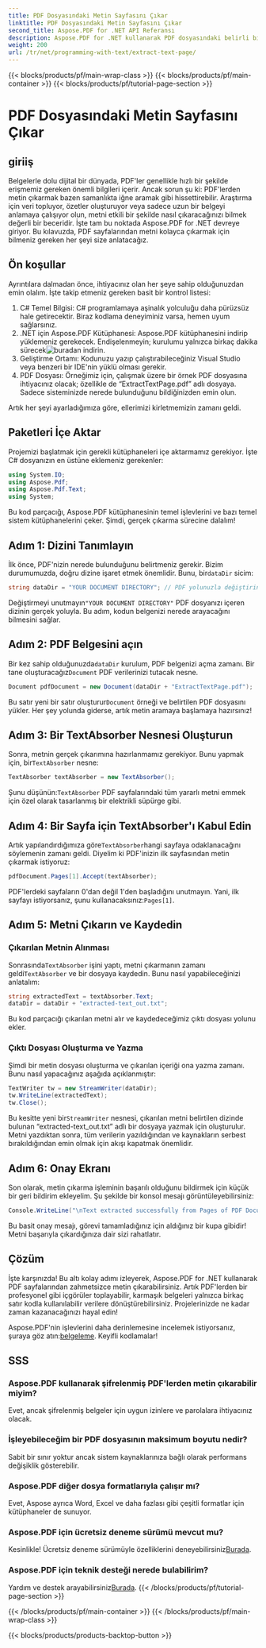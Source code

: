```yaml
---
title: PDF Dosyasındaki Metin Sayfasını Çıkar
linktitle: PDF Dosyasındaki Metin Sayfasını Çıkar
second_title: Aspose.PDF for .NET API Referansı
description: Aspose.PDF for .NET kullanarak PDF dosyasındaki belirli bir sayfadan metnin nasıl çıkarılacağını öğrenin.
weight: 200
url: /tr/net/programming-with-text/extract-text-page/
---
```


{{< blocks/products/pf/main-wrap-class >}}
{{< blocks/products/pf/main-container >}}
{{< blocks/products/pf/tutorial-page-section >}}

# PDF Dosyasındaki Metin Sayfasını Çıkar

## giriiş

Belgelerle dolu dijital bir dünyada, PDF'ler genellikle hızlı bir şekilde erişmemiz gereken önemli bilgileri içerir. Ancak sorun şu ki: PDF'lerden metin çıkarmak bazen samanlıkta iğne aramak gibi hissettirebilir. Araştırma için veri topluyor, özetler oluşturuyor veya sadece uzun bir belgeyi anlamaya çalışıyor olun, metni etkili bir şekilde nasıl çıkaracağınızı bilmek değerli bir beceridir. İşte tam bu noktada Aspose.PDF for .NET devreye giriyor. Bu kılavuzda, PDF sayfalarından metni kolayca çıkarmak için bilmeniz gereken her şeyi size anlatacağız.

## Ön koşullar

Ayrıntılara dalmadan önce, ihtiyacınız olan her şeye sahip olduğunuzdan emin olalım. İşte takip etmeniz gereken basit bir kontrol listesi:

1. C# Temel Bilgisi: C# programlamaya aşinalık yolculuğu daha pürüzsüz hale getirecektir. Biraz kodlama deneyiminiz varsa, hemen uyum sağlarsınız.
2. .NET için Aspose.PDF Kütüphanesi: Aspose.PDF kütüphanesini indirip yüklemeniz gerekecek. Endişelenmeyin; kurulumu yalnızca birkaç dakika sürecek![buradan indirin](https://releases.aspose.com/pdf/net/).
3. Geliştirme Ortamı: Kodunuzu yazıp çalıştırabileceğiniz Visual Studio veya benzeri bir IDE'nin yüklü olması gerekir.
4. PDF Dosyası: Örneğimiz için, çalışmak üzere bir örnek PDF dosyasına ihtiyacınız olacak; özellikle de “ExtractTextPage.pdf” adlı dosyaya. Sadece sisteminizde nerede bulunduğunu bildiğinizden emin olun.

Artık her şeyi ayarladığımıza göre, ellerimizi kirletmemizin zamanı geldi.

## Paketleri İçe Aktar

Projemizi başlatmak için gerekli kütüphaneleri içe aktarmamız gerekiyor. İşte C# dosyanızın en üstüne eklemeniz gerekenler:

```csharp
using System.IO;
using Aspose.Pdf;
using Aspose.Pdf.Text;
using System;
```

Bu kod parçacığı, Aspose.PDF kütüphanesinin temel işlevlerini ve bazı temel sistem kütüphanelerini çeker. Şimdi, gerçek çıkarma sürecine dalalım!

## Adım 1: Dizini Tanımlayın

İlk önce, PDF'nizin nerede bulunduğunu belirtmeniz gerekir. Bizim durumumuzda, doğru dizine işaret etmek önemlidir. Bunu, bir`dataDir` sicim:

```csharp
string dataDir = "YOUR DOCUMENT DIRECTORY"; // PDF yolunuzla değiştirin
```

 Değiştirmeyi unutmayın`"YOUR DOCUMENT DIRECTORY"` PDF dosyanızı içeren dizinin gerçek yoluyla. Bu adım, kodun belgenizi nerede arayacağını bilmesini sağlar.

## Adım 2: PDF Belgesini açın

 Bir kez sahip olduğunuzda`dataDir` kurulum, PDF belgenizi açma zamanı. Bir tane oluşturacağız`Document` PDF verilerinizi tutacak nesne.

```csharp
Document pdfDocument = new Document(dataDir + "ExtractTextPage.pdf");
```

 Bu satır yeni bir satır oluşturur`Document` örneği ve belirtilen PDF dosyasını yükler. Her şey yolunda giderse, artık metin aramaya başlamaya hazırsınız!

## Adım 3: Bir TextAbsorber Nesnesi Oluşturun

 Sonra, metnin gerçek çıkarımına hazırlanmamız gerekiyor. Bunu yapmak için, bir`TextAbsorber` nesne:

```csharp
TextAbsorber textAbsorber = new TextAbsorber();
```

 Şunu düşünün:`TextAbsorber` PDF sayfalarındaki tüm yararlı metni emmek için özel olarak tasarlanmış bir elektrikli süpürge gibi. 

## Adım 4: Bir Sayfa için TextAbsorber'ı Kabul Edin

 Artık yapılandırdığımıza göre`TextAbsorber`hangi sayfaya odaklanacağını söylemenin zamanı geldi. Diyelim ki PDF'inizin ilk sayfasından metin çıkarmak istiyoruz:

```csharp
pdfDocument.Pages[1].Accept(textAbsorber);
```

 PDF'lerdeki sayfaların 0'dan değil 1'den başladığını unutmayın. Yani, ilk sayfayı istiyorsanız, şunu kullanacaksınız:`Pages[1]`.

## Adım 5: Metni Çıkarın ve Kaydedin

### Çıkarılan Metnin Alınması

 Sonrasında`TextAbsorber` işini yaptı, metni çıkarmanın zamanı geldi`TextAbsorber` ve bir dosyaya kaydedin. Bunu nasıl yapabileceğinizi anlatalım:

```csharp
string extractedText = textAbsorber.Text;
dataDir = dataDir + "extracted-text_out.txt";
```

Bu kod parçacığı çıkarılan metni alır ve kaydedeceğimiz çıktı dosyası yolunu ekler.

### Çıktı Dosyası Oluşturma ve Yazma

Şimdi bir metin dosyası oluşturma ve çıkarılan içeriği ona yazma zamanı. Bunu nasıl yapacağınız aşağıda açıklanmıştır:

```csharp
TextWriter tw = new StreamWriter(dataDir);
tw.WriteLine(extractedText);
tw.Close();
```

 Bu kesitte yeni bir`StreamWriter` nesnesi, çıkarılan metni belirtilen dizinde bulunan “extracted-text_out.txt” adlı bir dosyaya yazmak için oluşturulur. Metni yazdıktan sonra, tüm verilerin yazıldığından ve kaynakların serbest bırakıldığından emin olmak için akışı kapatmak önemlidir.

## Adım 6: Onay Ekranı

Son olarak, metin çıkarma işleminin başarılı olduğunu bildirmek için küçük bir geri bildirim ekleyelim. Şu şekilde bir konsol mesajı görüntüleyebilirsiniz:

```csharp
Console.WriteLine("\nText extracted successfully from Pages of PDF Document.\nFile saved at " + dataDir);
```

Bu basit onay mesajı, görevi tamamladığınız için aldığınız bir kupa gibidir! Metni başarıyla çıkardığınıza dair sizi rahatlatır.

## Çözüm

İşte karşınızda! Bu altı kolay adımı izleyerek, Aspose.PDF for .NET kullanarak PDF sayfalarından zahmetsizce metin çıkarabilirsiniz. Artık PDF'lerden bir profesyonel gibi içgörüler toplayabilir, karmaşık belgeleri yalnızca birkaç satır kodla kullanılabilir verilere dönüştürebilirsiniz. Projelerinizde ne kadar zaman kazanacağınızı hayal edin!

 Aspose.PDF'nin işlevlerini daha derinlemesine incelemek istiyorsanız, şuraya göz atın:[belgeleme](https://reference.aspose.com/pdf/net/). Keyifli kodlamalar!

## SSS

### Aspose.PDF kullanarak şifrelenmiş PDF'lerden metin çıkarabilir miyim?
Evet, ancak şifrelenmiş belgeler için uygun izinlere ve parolalara ihtiyacınız olacak.

### İşleyebileceğim bir PDF dosyasının maksimum boyutu nedir?
Sabit bir sınır yoktur ancak sistem kaynaklarınıza bağlı olarak performans değişiklik gösterebilir.

### Aspose.PDF diğer dosya formatlarıyla çalışır mı?
Evet, Aspose ayrıca Word, Excel ve daha fazlası gibi çeşitli formatlar için kütüphaneler de sunuyor.

### Aspose.PDF için ücretsiz deneme sürümü mevcut mu?
 Kesinlikle! Ücretsiz deneme sürümüyle özelliklerini deneyebilirsiniz[Burada](https://releases.aspose.com/).

### Aspose.PDF için teknik desteği nerede bulabilirim?
 Yardım ve destek arayabilirsiniz[Burada](https://forum.aspose.com/c/pdf/10).
{{< /blocks/products/pf/tutorial-page-section >}}

{{< /blocks/products/pf/main-container >}}
{{< /blocks/products/pf/main-wrap-class >}}

{{< blocks/products/products-backtop-button >}}
